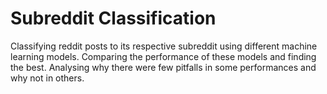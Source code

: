 # Subreddit Classification

Classifying reddit posts to its respective subreddit using different machine learning models. Comparing the performance of these models and finding the best. 
Analysing why there were few pitfalls in some performances and why not in others.
